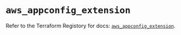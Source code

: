 # `aws_appconfig_extension`

Refer to the Terraform Registory for docs: [`aws_appconfig_extension`](https://registry.terraform.io/providers/hashicorp/aws/5.29.0/docs/resources/appconfig_extension).
